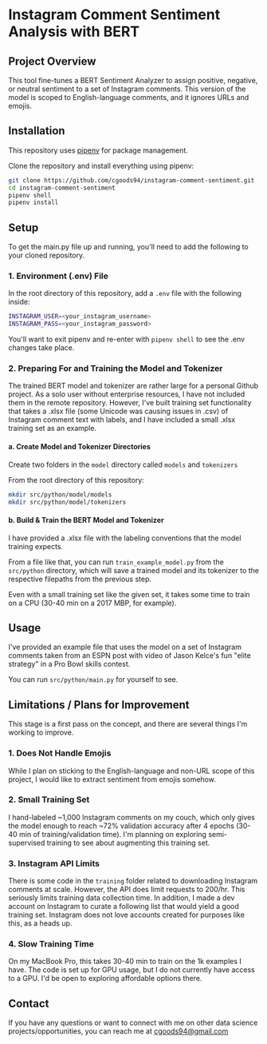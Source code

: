 # Instagram Comment Sentiment Analysis with BERT

## Project Overview

This tool fine-tunes a BERT Sentiment Analyzer to assign positive, negative, or neutral sentiment to a set of Instagram comments.
This version of the model is scoped to English-language comments, and it ignores URLs and emojis.

## Installation

This repository uses [pipenv](https://pipenv.pypa.io/en/latest/installation.html) for package management.

Clone the repository and install everything using pipenv:

```bash
git clone https://github.com/cgoods94/instagram-comment-sentiment.git
cd instagram-comment-sentiment
pipenv shell
pipenv install
```

## Setup

To get the main.py file up and running, you'll need to add the following to your cloned repository.

### 1. Environment (.env) File

In the root directory of this repository, add a `.env` file with the following inside:

```bash
INSTAGRAM_USER=<your_instagram_username>
INSTAGRAM_PASS=<your_instagram_password>
```

You'll want to exit pipenv and re-enter with `pipenv shell` to see the .env changes take place.

### 2. Preparing For and Training the Model and Tokenizer

The trained BERT model and tokenizer are rather large for a personal Github project. As a solo user without enterprise resources, I have not included them in the remote repository. However, I've built training set functionality that takes a .xlsx file (some Unicode was causing issues in .csv) of Instagram comment text with labels, and I have included a small .xlsx training set as an example.

#### a. Create Model and Tokenizer Directories

Create two folders in the `model` directory called `models` and `tokenizers`

From the root directory of this repository:

```bash
mkdir src/python/model/models
mkdir src/python/model/tokenizers
```

#### b. Build & Train the BERT Model and Tokenizer

I have provided a .xlsx file with the labeling conventions that the model training expects.

From a file like that, you can run `train_example_model.py` from the `src/python` directory, which will 
save a trained model and its tokenizer to the respective filepaths from the previous step.

Even with a small training set like the given set, it takes some time to train on a CPU (30-40 min on a 2017 MBP, for example).

## Usage

I've provided an example file that uses the model on a set of Instagram comments taken from an
ESPN post with video of Jason Kelce's fun "elite strategy" in a Pro Bowl skills contest.

You can run `src/python/main.py` for yourself to see.

## Limitations / Plans for Improvement

This stage is a first pass on the concept, and there are several things I'm working to improve.

### 1. Does Not Handle Emojis

While I plan on sticking to the English-language and non-URL scope of this project, I would like
to extract sentiment from emojis somehow.

### 2. Small Training Set

I hand-labeled ~1,000 Instagram comments on my couch, which only gives the model enough to reach
~72% validation accuracy after 4 epochs (30-40 min of training/validation time). I'm planning
on exploring semi-supervised training to see about augmenting this training set.

### 3. Instagram API Limits

There is some code in the `training` folder related to downloading Instagram comments at scale.
However, the API does limit requests to 200/hr. This seriously limits training data collection time. 
In addition, I made a dev account on Instagram to curate a following list that would yield a good
training set. Instagram does not love accounts created for purposes like this, as a heads up.

### 4. Slow Training Time

On my MacBook Pro, this takes 30-40 min to train on the 1k examples I have. The code is set up for
GPU usage, but I do not currently have access to a GPU. I'd be open to exploring affordable options there.

## Contact

If you have any questions or want to connect with me on other data science projects/opportunities,
you can reach me at cgoods94@gmail.com